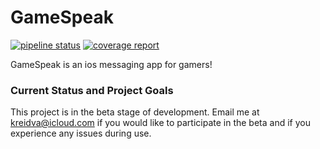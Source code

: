 # GameSpeak

[![pipeline status](https://gitlab.com/KelCodesStuff/GameSpeak/badges/master/pipeline.svg)](https://gitlab.com/KelCodesStuff/GameSpeak/commits/master)
[![coverage report](https://gitlab.com/KelCodesStuff/GameSpeak/badges/master/coverage.svg)](https://gitlab.com/KelCodesStuff/GameSpeak/commits/master)

GameSpeak is an ios messaging app for gamers!

### Current Status and Project Goals

This project is in the beta stage of development. Email me at kreidva@icloud.com if you would like to participate in the beta and if you experience any issues during use.

